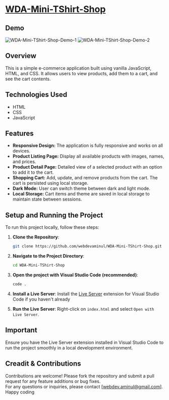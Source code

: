 # [WDA-Mini-TShirt-Shop](https://wda-mini-tshirt-shop.vercel.app)

## Demo

![WDA-Mini-TShirt-Shop-Demo-1](/assets/demo/demo-img-1.png)
![WDA-Mini-TShirt-Shop-Demo-2](/assets/demo/demo-img-2.png)

## Overview

This is a simple e-commerce application built using vanilla JavaScript, HTML, and CSS. It allows users to view products, add them to a cart, and see the cart contents.

## Technologies Used

- HTML
- CSS
- JavaScript

## Features

- **Responsive Design:** The application is fully responsive and works on all devices.
- **Product Listing Page:** Display all available products with images, names, and prices.
- **Product Detail Page:** Detailed view of a selected product with an option to add it to the cart.
- **Shopping Cart:** Add, update, and remove products from the cart. The cart is persisted using local storage.
- **Dark Mode:** User can switch theme between dark and light mode.
- **Local Storage:** Cart items and theme are saved in local storage to maintain state between sessions.

## Setup and Running the Project

To run this project locally, follow these steps:

1. **Clone the Repository**:

   ```bash
   git clone https://github.com/webdevaminul/WDA-Mini-TShirt-Shop.git
   ```

2. **Navigate to the Project Directory**:

   ```bash
   cd WDA-Mini-TShirt-Shop
   ```

3. **Open the project with Visual Studio Code (recommended)**:

   ```bash
   code .
   ```

4. **Install a Live Server**:
   Install the [Live Server](https://marketplace.visualstudio.com/items?itemName=ritwickdey.LiveServer) extension for Visual Studio Code if you haven't already

5. **Run the Live Server**:
   Right-click on `index.html` and select `Open with Live Server`.

## Important

Ensure you have the Live Server extension installed in Visual Studio Code to run the project smoothly in a local development environment.

## Creadit & Contributions

Contributions are welcome! Please fork the repository and submit a pull request for any feature additions or bug fixes.  
For any questions or inquiries, please contact [webdev.aminul@gmail.com].  
Happy coding
